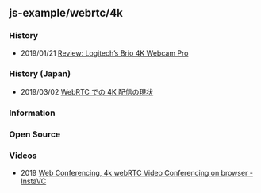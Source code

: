 ## js-example/webrtc/4k


### History
- 2019/01/21 [Review: Logitech’s Brio 4K Webcam Pro](https://www.mgraves.org/2019/01/review-logitechs-brio-4k-webcam-pro/)


### History (Japan)
- 2019/03/02 [WebRTC での 4K 配信の現状](https://medium.com/shiguredo/webrtc-%E3%81%A7%E3%81%AE-4k-%E9%85%8D%E4%BF%A1%E3%81%AE%E7%8F%BE%E7%8A%B6-8b1149b581be)


### Information


### Open Source


### Videos
- 2019 [Web Conferencing, 4k webRTC Video Conferencing on browser - InstaVC](https://fafofasopa.ml/web-conferencing/sq-D0aWDm311sYA)